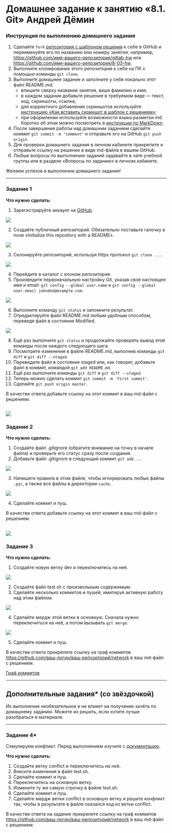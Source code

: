# Домашнее задание к занятию «8.1. Git» Андрей Дёмин

### Инструкция по выполнению домашнего задания

   1. Сделайте `fork` [репозитория c шаблоном решения](https://github.com/netology-code/sys-pattern-homework) к себе в GitHub и переименуйте его по названию или номеру занятия, например, https://github.com/имя-вашего-репозитория/gitlab-hw или https://github.com/имя-вашего-репозитория/8-03-hw.
   2. Выполните клонирование этого репозитория к себе на ПК с помощью команды `git clone`.
   3. Выполните домашнее задание и заполните у себя локально этот файл README.md:
      - впишите сверху название занятия, ваши фамилию и имя;
      - в каждом задании добавьте решение в требуемом виде — текст, код, скриншоты, ссылка;
      - для корректного добавления скриншотов используйте [инструкцию «Как вставить скриншот в шаблон с решением»](https://github.com/netology-code/sys-pattern-homework/blob/main/screen-instruction.md);
      - при оформлении используйте возможности языка разметки md. Коротко об этом можно посмотреть в [инструкции  по MarkDown](https://github.com/netology-code/sys-pattern-homework/blob/main/md-instruction.md).
   4. После завершения работы над домашним заданием сделайте коммит `git commit -m "comment"` и отправьте его на GitHub `git push origin`.
   5. Для проверки домашнего задания в личном кабинете прикрепите и отправьте ссылку на решение в виде md-файла в вашем GitHub.
   6. Любые вопросы по выполнению заданий задавайте в чате учебной группы или в разделе «Вопросы по заданию» в личном кабинете.
   
Желаем успехов в выполнении домашнего задания!

---

### Задание 1

**Что нужно сделать:**

1. Зарегистрируйте аккаунт на [GitHub](https://github.com/).

![](img/screen_1.png)

2. Создайте публичный репозиторий. Обязательно поставьте галочку в поле «Initialize this repository with a README».

![](img/screen_2.png)

3. Склонируйте репозиторий, используя https протокол `git clone ...`.

![](img/screen_3.png)

4. Перейдите в каталог с клоном репозитория.
5. Произведите первоначальную настройку Git, указав своё настоящее имя и email: `git config --global user.name` и `git config --global user.email johndoe@example.com`.

![](img/screen_4.png)

6. Выполните команду `git status` и запомните результат.
7. Отредактируйте файл README.md любым удобным способом, переведя файл в состояние Modified.

![](img/screen_5.png)

8. Ещё раз выполните `git status` и продолжайте проверять вывод этой команды после каждого следующего шага.
9. Посмотрите изменения в файле README.md, выполнив команды `git diff` и `git diff --staged`.
10. Переведите файл в состояние staged или, как говорят, добавьте файл в коммит, командой `git add README.md`.
11. Ещё раз выполните команды `git diff` и `git diff --staged`.
12. Теперь можно сделать коммит `git commit -m 'First commit'`.
13. Сделайте `git push origin master`.

В качестве ответа добавьте ссылку на этот коммит в ваш md-файл с решением.

![](img/screen_6.png)
---

### Задание 2

**Что нужно сделать:**

1. Создайте файл .gitignore (обратите внимание на точку в начале файла) и проверьте его статус сразу после создания.
2. Добавьте файл .gitignore в следующий коммит `git add...`.

![](img/screen_7.png)

3. Напишите правила в этом файле, чтобы игнорировать любые файлы `.pyc`, а также все файлы в директории `cache`.

![](img/screen_7-1.png)

4. Сделайте коммит и пуш.

В качестве ответа добавьте ссылку на этот коммит в ваш md-файл с решением.

![](img/screen_8.png)
---

### Задание 3

**Что нужно сделать:**

1. Создайте новую ветку dev и переключитесь на неё.

![](img/screen_9.png)

2. Создайте файл test.sh с произвольным содержимым.
3. Сделайте несколько коммитов и пушей, имитируя активную работу над этим файлом.

![](img/screen_10.png)

4. Сделайте мердж этой ветки в основную. Сначала нужно переключиться на неё, а потом вызывать `git merge`.

![](img/screen_11.png)

5. Сделайте коммит и пуш.

В качестве ответа прикрепите ссылку на граф коммитов https://github.com/ваш-логин/ваш-репозиторий/network в ваш md-файл с решением.

[Граф коммитов](https://github.com/dem-in-aa/homework-8.1-git/network)

---
## Дополнительные задания* (со звёздочкой)

Их выполнение необязательное и не влияет на получение зачёта по домашнему заданию. Можете их решить, если хотите лучше разобраться в материале.

---
### Задание 4*

Сэмулируем конфликт. Перед выполнением изучите с [документацию](https://git-scm.com/book/ru/v2/%D0%98%D0%BD%D1%81%D1%82%D1%80%D1%83%D0%BC%D0%B5%D0%BD%D1%82%D1%8B-Git-%D0%9F%D1%80%D0%BE%D0%B4%D0%B2%D0%B8%D0%BD%D1%83%D1%82%D0%BE%D0%B5-%D1%81%D0%BB%D0%B8%D1%8F%D0%BD%D0%B8%D0%B5).

**Что нужно сделать:**

1. Создайте ветку conflict и переключитесь на неё.
2. Внесите изменения в файл test.sh. 
3. Сделайте коммит и пуш.
4. Переключитесь на основную ветку.
5. Измените ту же самую строчку в файле test.sh.
6. Сделайте коммит и пуш.
7. Сделайте мердж ветки conflict в основную ветку и решите конфликт так, чтобы в результате в файле оказался код из ветки conflict.

В качестве ответа на задание прикрепите ссылку на граф коммитов https://github.com/ваш-логин/ваш-репозиторий/network в ваш md-файл с решением.
